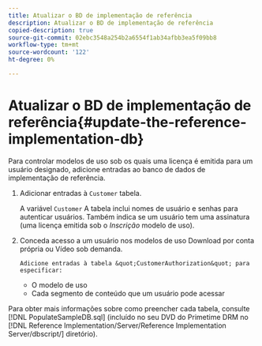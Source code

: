 ```yaml
---
title: Atualizar o BD de implementação de referência
description: Atualizar o BD de implementação de referência
copied-description: true
source-git-commit: 02ebc3548a254b2a6554f1ab34afbb3ea5f09bb8
workflow-type: tm+mt
source-wordcount: '122'
ht-degree: 0%

---
```


# Atualizar o BD de implementação de referência{#update-the-reference-implementation-db}

Para controlar modelos de uso sob os quais uma licença é emitida para um usuário designado, adicione entradas ao banco de dados de implementação de referência.

1. Adicionar entradas à `Customer` tabela.

   A variável `Customer` A tabela inclui nomes de usuário e senhas para autenticar usuários. Também indica se um usuário tem uma assinatura (uma licença emitida sob o *Inscrição* modelo de uso).

1. Conceda acesso a um usuário nos modelos de uso Download por conta própria ou Vídeo sob demanda.

       Adicione entradas à tabela &quot;CustomerAuthorization&quot; para especificar:
   
   * O modelo de uso
   * Cada segmento de conteúdo que um usuário pode acessar

Para obter mais informações sobre como preencher cada tabela, consulte [!DNL PopulateSampleDB.sql] (incluído no seu DVD do Primetime DRM no [!DNL Reference Implementation/Server/Reference Implementation Server/dbscript/] diretório).
